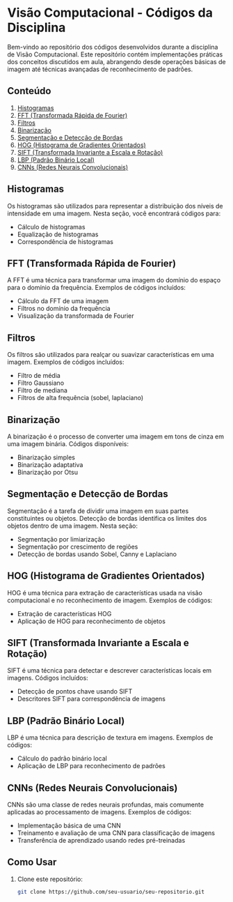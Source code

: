 # Visão Computacional - Códigos da Disciplina

Bem-vindo ao repositório dos códigos desenvolvidos durante a disciplina de Visão Computacional. Este repositório contém implementações práticas dos conceitos discutidos em aula, abrangendo desde operações básicas de imagem até técnicas avançadas de reconhecimento de padrões.

## Conteúdo

1. [Histogramas](#histogramas)
2. [FFT (Transformada Rápida de Fourier)](#fft-transformada-rápida-de-fourier)
3. [Filtros](#filtros)
4. [Binarização](#binarização)
5. [Segmentação e Detecção de Bordas](#segmentação-e-detecção-de-bordas)
6. [HOG (Histograma de Gradientes Orientados)](#hog-histograma-de-gradientes-orientados)
7. [SIFT (Transformada Invariante a Escala e Rotação)](#sift-transformada-invariante-a-escala-e-rotação)
8. [LBP (Padrão Binário Local)](#lbp-padrão-binário-local)
9. [CNNs (Redes Neurais Convolucionais)](#cnns-redes-neurais-convolucionais)

## Histogramas

Os histogramas são utilizados para representar a distribuição dos níveis de intensidade em uma imagem. Nesta seção, você encontrará códigos para:
- Cálculo de histogramas
- Equalização de histogramas
- Correspondência de histogramas

## FFT (Transformada Rápida de Fourier)

A FFT é uma técnica para transformar uma imagem do domínio do espaço para o domínio da frequência. Exemplos de códigos incluídos:
- Cálculo da FFT de uma imagem
- Filtros no domínio da frequência
- Visualização da transformada de Fourier

## Filtros

Os filtros são utilizados para realçar ou suavizar características em uma imagem. Exemplos de códigos incluídos:
- Filtro de média
- Filtro Gaussiano
- Filtro de mediana
- Filtros de alta frequência (sobel, laplaciano)

## Binarização

A binarização é o processo de converter uma imagem em tons de cinza em uma imagem binária. Códigos disponíveis:
- Binarização simples
- Binarização adaptativa
- Binarização por Otsu

## Segmentação e Detecção de Bordas

Segmentação é a tarefa de dividir uma imagem em suas partes constituintes ou objetos. Detecção de bordas identifica os limites dos objetos dentro de uma imagem. Nesta seção:
- Segmentação por limiarização
- Segmentação por crescimento de regiões
- Detecção de bordas usando Sobel, Canny e Laplaciano

## HOG (Histograma de Gradientes Orientados)

HOG é uma técnica para extração de características usada na visão computacional e no reconhecimento de imagem. Exemplos de códigos:
- Extração de características HOG
- Aplicação de HOG para reconhecimento de objetos

## SIFT (Transformada Invariante a Escala e Rotação)

SIFT é uma técnica para detectar e descrever características locais em imagens. Códigos incluídos:
- Detecção de pontos chave usando SIFT
- Descritores SIFT para correspondência de imagens

## LBP (Padrão Binário Local)

LBP é uma técnica para descrição de textura em imagens. Exemplos de códigos:
- Cálculo do padrão binário local
- Aplicação de LBP para reconhecimento de padrões

## CNNs (Redes Neurais Convolucionais)

CNNs são uma classe de redes neurais profundas, mais comumente aplicadas ao processamento de imagens. Exemplos de códigos:
- Implementação básica de uma CNN
- Treinamento e avaliação de uma CNN para classificação de imagens
- Transferência de aprendizado usando redes pré-treinadas

## Como Usar

1. Clone este repositório:
   ```bash
   git clone https://github.com/seu-usuario/seu-repositorio.git
